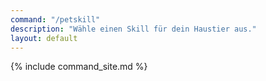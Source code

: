 ```yaml
---
command: "/petskill"
description: "Wähle einen Skill für dein Haustier aus."
layout: default
---
```

{% include command_site.md %}
